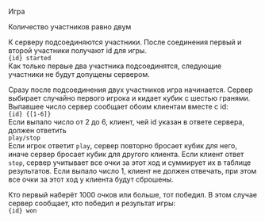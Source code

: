 Игра

Количество участников равно двум

К серверу подсоединяются участники. После соединения первый и второй участники получают id для игры.<br>
`{id} started`<br>
Как только первые два участника подсоединятся, следующие участники не будут допущены сервером.

Сразу после подсоединения двух участников игра начинается. Сервер выбирает случайно первого игрока и кидает кубик с шестью гранями.
Выпавшее число сервер сообщает обоим клиентам вместе с id:<br>
`{id} {[1-6]}`<br>
Если выпало число от 2 до 6, клиент, чей id указан в ответе сервера, должен ответить<br>
`play/stop`<br>
Если игрок ответит `play`, сервер повторно бросает кубик для него, иначе сервер бросает кубик для другого клиента.
Если клиент ответ `stop`, сервер учитывает все очки за этот ход и суммирует их в таблице результатов.
Если выпало число 1, клиент не должен отвечать, при этом все очки за этот ход у клиента будут сброшены.

Кто первый наберёт 1000 очков или больше, тот победил.
В этом случае сервер сообщает, кто победил и результат игры:<br>
`{id} won`<br>
